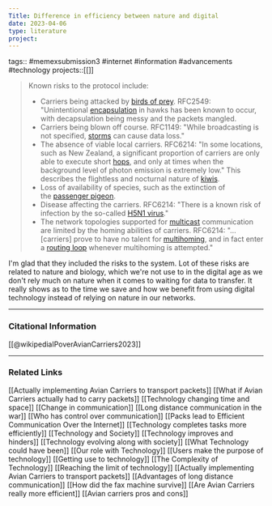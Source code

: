```yaml
---
Title: Difference in efficiency between nature and digital
date: 2023-04-06
type: literature
project:
---
```

tags:: #memexsubmission3 #internet #information #advancements #technology 
projects::[[]]

> Known risks to the protocol include:
> 
> -   Carriers being attacked by [birds of prey](https://en.wikipedia.org/wiki/Birds_of_prey "Birds of prey"). RFC2549: "Unintentional [encapsulation](https://en.wikipedia.org/wiki/Encapsulation_(computer_programming) "Encapsulation (computer programming)") in hawks has been known to occur, with decapsulation being messy and the packets mangled.
> -   Carriers being blown off course. RFC1149: "While broadcasting is not specified, [storms](https://en.wikipedia.org/wiki/Broadcast_storm "Broadcast storm") can cause data loss."
> -   The absence of viable local carriers. RFC6214: "In some locations, such as New Zealand, a significant proportion of carriers are only able to execute short [hops](https://en.wikipedia.org/wiki/Hop_(networking) "Hop (networking)"), and only at times when the background level of photon emission is extremely low." This describes the flightless and nocturnal nature of [kiwis](https://en.wikipedia.org/wiki/Kiwi_(bird) "Kiwi (bird)").
> -   Loss of availability of species, such as the extinction of the [passenger pigeon](https://en.wikipedia.org/wiki/Passenger_pigeon "Passenger pigeon").
> -   Disease affecting the carriers. RFC6214: "There is a known risk of infection by the so-called [H5N1 virus](https://en.wikipedia.org/wiki/H5N1_virus "H5N1 virus")."
> -   The network topologies supported for [multicast](https://en.wikipedia.org/wiki/Multicast "Multicast") communication are limited by the homing abilities of carriers. RFC6214: "... [carriers] prove to have no talent for [multihoming](https://en.wikipedia.org/wiki/Multihoming "Multihoming"), and in fact enter a [routing loop](https://en.wikipedia.org/wiki/Routing_loop "Routing loop") whenever multihoming is attempted."

I'm glad that they included the risks to the system. Lot of these risks are related to nature and biology, which we're not use to in the digital age as we don't rely much on nature when it comes to waiting for data to transfer. It really shows as to the time we save and how we benefit from using digital technology instead of relying on nature in our networks.

---
### Citational Information

[[@wikipediaIPoverAvianCarriers2023]]

---

### Related Links

[[Actually implementing Avian Carriers to transport packets]]
[[What if Avian Carriers actually had to carry packets]]
[[Technology changing time and space]]
[[Change in communication]]
[[Long distance communication in the war]]
[[Who has control over communication]]
[[Packs lead to Efficient Communication Over the Internet]]
[[Technology completes tasks more efficiently]]
[[Technology and Society]]
[[Technology improves and hinders]]
[[Technology evolving along with society]]
[[What Technology could have been]]
[[Our role with Technology]]
[[Users make the purpose of technology]]
[[Getting use to technology]]
[[The Complexity of Technology]]
[[Reaching the limit of technology]]
[[Actually implementing Avian Carriers to transport packets]]
[[Advantages of long distance communication]]
[[How did the fax machine survive]]
[[Are Avian Carriers really more efficient]]
[[Avian carriers pros and cons]]